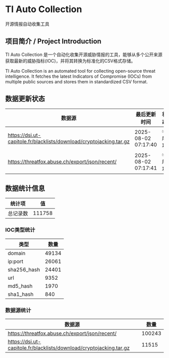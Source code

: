 # TI Auto Collection

 开源情报自动收集工具

## 项目简介 / Project Introduction

TI Auto Collection 是一个自动化收集开源威胁情报的工具，能够从多个公开来源获取最新的威胁指标(IOC)，并将其转换为标准化的CSV格式存储。

TI Auto Collection is an automated tool for collecting open-source threat intelligence. It fetches the latest Indicators of Compromise (IOCs) from multiple public sources and stores them in standardized CSV format.

## 数据更新状态

| 数据源 | 最后更新时间 | 状态 |
|--------|------------|------|
| https://dsi.ut-capitole.fr/blacklists/download/cryptojacking.tar.gz | 2025-08-02 07:17:40 | ✅ 成功 |
| https://threatfox.abuse.ch/export/json/recent/ | 2025-08-02 07:17:41 | ✅ 成功 |


































































































































## 数据统计信息

| 统计项 | 值 |
|--------|----|
| 总记录数 | 111758 |

### IOC类型统计

| 类型 | 数量 |
|------|------|
| domain | 49134 |
| ip:port | 26061 |
| sha256_hash | 24401 |
| url | 9352 |
| md5_hash | 1970 |
| sha1_hash | 840 |

### 数据源统计

| 数据源 | 数量 |
|--------|------|
| https://threatfox.abuse.ch/export/json/recent/ | 100243 |
| https://dsi.ut-capitole.fr/blacklists/download/cryptojacking.tar.gz | 11515 |
